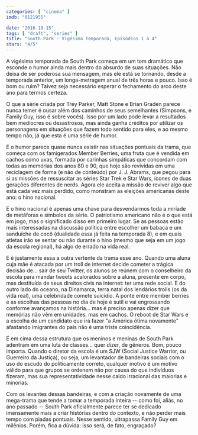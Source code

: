 ```yaml
---
categories: [ "cinema" ]
imdb: "0121955"

date: "2016-10-15"
tags: [ "draft", "series" ]
title: "South Park - Vigésima Temporada, Episódios 1 a 4"
stars: "4/5"
---
```


A vigésima temporada de South Park começa em um tom dramático que esconde o humor ainda mais dentro do absurdo de suas situações. Não deixa de ser poderosa sua mensagem, mas ele está se tornando, desde a temporada anterior, um longa-metragem anual de três horas e pouco. Isso é bom ou ruim? Talvez seja necessário esperar o fechamento do arco deste ano para termos certeza.

O que a série criada por Trey Parker, Matt Stone e Brian Graden parece nunca temer é ousar além dos caminhos de seus semelhantes (Simpsons, e Family Guy, isso é sobre vocês). Isso por um lado pode levar a resultados bem medíocres ou desastrosos, mas ainda ganha créditos por utilizar os personagens em situações que fazem todo sentido para eles, e ao mesmo tempo não, já que esta é uma série de humor.

E o humor parece quase nunca existir nas situações pontuais da trama, que começa com os famigerados Member Berries, uma fruta que é vendida em cachos como uvas, formada por carinhas simpáticas que concordam com todas as memórias dos anos 80 e 90, que hoje são revividas em uma reciclagem de forma (e não de conteúdo) por J. J. Abrams, que pegou para si as missões de ressuscitar as séries Star Trek e Star Wars, ícones de duas gerações diferentes de nerds. Agora ele aceita a missão de reviver algo que está cada vez mais perdido, como monstram as eleições americanas deste ano: o hino nacional.

E o hino nacional é apenas uma chave para desvendarmos toda a miríade de metáforas e símbolos da série. O patriotismo americano não é o que está em jogo, mas o significado disso em primeiro lugar. Se as pessoas estão mais interessadas na discussão política entre escolher um babaca e um sanduíche de cocô (dualidade essa já feita na temporada 8), e em quais atletas irão se sentar ou não durante o hino (mesmo que seja em um jogo da escola regional), há algo de errado na vida real.

E é justamente essa a outra vertente da trama esse ano. Quando uma aluna cuja mãe é atacada por um troll de internet decide cometer a trágica decisão de... sair de seu Twitter, os alunos se reúnem com o conselheiro da escola para mandar tweets acalorados sobre a aluna, presente em corpo, mas destituída de seus direitos civis na internet: ter uma rede social. E do outro lado do oceano, na Dinamarca, terra natal dos lendários trolls (os da vida real), uma celebridade comete suicídio. A ponte entre member berries e as escolhas das pessoas no dia de hoje é sutil e vai engrossando conforme avançamos na história... mas é preciso apenas dizer que memórias não vêm em unidades, mas em cachos. O reboot de Star Wars e a escolha de um candidato que irá fazer "a América ótima novamente" afastando imigrantes do país não é uma triste coincidência.

É em cima dessa estrutura que os meninos e meninas de South Park adentram em uma luta de classes... quer dizer, de gêneros. Bom, pouco importa. Quando o diretor da escola é um SJW (Social Justice Warrior, ou Guerreiro da Justiça), ou seja, um levantador de bandeiras sociais com o uso do escudo do politicamente correto, qualquer motivo é um motivo válido para que grupos se ordenem não por causa do que indivíduos fizeram, mas sua representatividade nesse caldo irracional das maiorias e minorias.

Com os levantes dessas bandeiras, e com a criação novamente de uma mega-trama que tende a tomar a temporada inteira -- como foi, aliás, no ano passado -- South Park oficialmente parece ter se dedicado imensamente mais a criar histórias dentro do contexto, e não perder mais tempo com piadas pontuais. Nesse sentido, ultrapassa Family Guy em milênios. Porém, fica a dúvida: isso será, de fato, engraçado?
